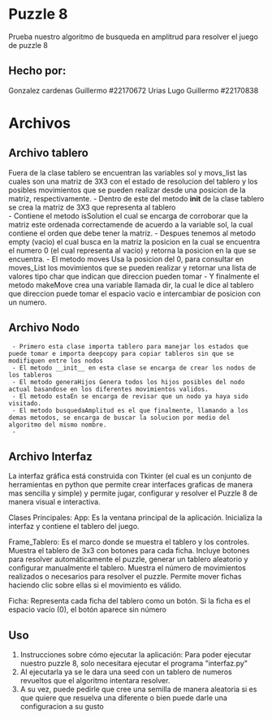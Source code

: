 
# Puzzle 8 

Prueba nuestro algoritmo de busqueda en amplitrud para resolver el juego de puzzle 8
## Hecho por:
Gonzalez cardenas Guillermo #22170672
Urias Lugo Guillermo #22170838

# Archivos
 ## Archivo tablero
 Fuera de la clase tablero se encuentran las variables sol y movs_list las cuales son una matriz de 3X3 con el estado de resolucion del tablero y los posibles movimientos que se pueden realizar desde una posicion de la matriz, respectivamente.
    - Dentro de este del metodo __init__ de la clase tablero se crea la matriz de 3X3 que representa al tablero  
    - Contiene el metodo isSolution el cual se encarga de corroborar que la matriz este ordenada correctamende de acuerdo a la variable sol, la cual contiene el orden que debe tener la matriz.
    - Despues tenemos al metodo empty (vacio) el cual busca en la matriz la posicion en la cual se encuentra el numero 0 (el cual representa al vacio) y retorna la posicion en la que se encuentra.
    - El metodo moves Usa la posicion del 0, para consultar en moves_List los movimientos que se pueden realizar y retornar una lista de valores tipo char que indican que direccion pueden tomar
    - Y finalmente el metodo makeMove crea una variable llamada dir, la cual le dice al tablero que direccion puede tomar el espacio vacio e intercambiar de posicion con un numero.
 ## Archivo Nodo
     - Primero esta clase importa tablero para manejar los estados que puede tomar e importa deepcopy para copiar tableros sin que se modifiquen entre los nodos 
     - El metodo __init__ en esta clase se encarga de crear los nodos de los tableros 
     - El metodo generaHijos Genera todos los hijos posibles del nodo actual basandose en los diferentes movimientos validos.
     - El metodo estaEn se encarga de revisar que un nodo ya haya sido visitado.
     - El metodo busquedaAmplitud es el que finalmente, llamando a los demas metodos, se encarga de buscar la solucion por medio del algoritmo del mismo nombre. 
     - 
 ## Archivo Interfaz 
  La interfaz gráfica está construida con Tkinter (el cual es un conjunto de herramientas en python que permite crear interfaces graficas de manera mas sencilla y simple) y permite jugar, configurar y resolver el Puzzle 8 de manera visual e interactiva.
  
  Clases Principales:
  App: Es la ventana principal de la aplicación. Inicializa la interfaz y contiene el tablero del juego.
  
  Frame_Tablero: Es el marco donde se muestra el tablero y los controles.
      Muestra el tablero de 3x3 con botones para cada ficha.
      Incluye botones para resolver automáticamente el puzzle, generar un tablero aleatorio y configurar manualmente el tablero.
      Muestra el número de movimientos realizados o necesarios para resolver el puzzle.
      Permite mover fichas haciendo clic sobre ellas si el movimiento es válido.
  
  Ficha: Representa cada ficha del tablero como un botón. Si la ficha es el espacio vacío (0), el botón aparece sin número
   
## Uso
1. Instrucciones sobre cómo ejecutar la aplicación:
    Para poder ejecutar nuestro puzzle 8, solo necesitara ejecutar el programa "interfaz.py"
2. Al ejecutarla ya se le dara una seed con un tablero de numeros revueltos que el algoritmo intentara resolver.
3. A su vez, puede pedirle que cree una semilla de manera aleatoria si es que quiere que resuelva una diferente o bien
   puede darle una configuracion a su gusto 





